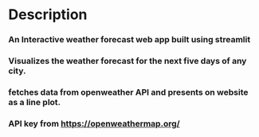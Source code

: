 # Description

### An Interactive weather forecast web app built using streamlit
### Visualizes the weather forecast for the next five days of any city.
### fetches data from openweather API and presents on website as a line plot.
### API key from https://openweathermap.org/